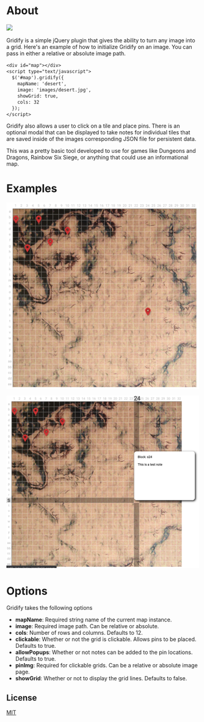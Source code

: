 # About

![](repo-images/faceoff.png)

Gridify is a simple jQuery plugin that gives the ability to turn any image into a grid. Here's an example of how to initialize Gridify on an image. You can pass in either a relative or absolute image path.

```
<div id="map"></div>
<script type="text/javascript">
  $('#map').gridify({
    mapName: 'desert',
    image: 'images/desert.jpg',
    showGrid: true,
    cols: 32
  });
</script>
```

Gridify also allows a user to click on a tile and place pins. There is an optional modal that can be displayed to take notes for individual tiles that are saved inside of the images corresponding JSON file for persistent data.

This was a pretty basic tool developed to use for games like Dungeons and Dragons, Rainbow Six Siege, or anything that could use an informational map.

# Examples

![](repo-images/desert-grid.png)

![](repo-images/desert-grid-hover.png)

# Options

Gridify takes the following options

- **mapName**: Required string name of the current map instance.
- **image**: Required image path. Can be relative or absolute.
- **cols**: Number of rows and columns. Defaults to 12.
- **clickable**: Whether or not the grid is clickable. Allows pins to be placed. Defaults to true.
- **allowPopups**: Whether or not notes can be added to the pin locations. Defaults to true.
- **pinImg**: Required for clickable grids. Can be a relative or absolute image page.
- **showGrid**: Whether or not to display the grid lines. Defaults to false.

## License
[MIT](https://choosealicense.com/licenses/mit/)

